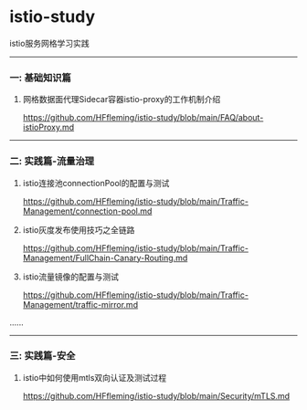 # istio-study
istio服务网格学习实践



---

### 一: 基础知识篇

1. 网格数据面代理Sidecar容器istio-proxy的工作机制介绍

   https://github.com/HFfleming/istio-study/blob/main/FAQ/about-istioProxy.md







---

### 二: 实践篇-流量治理

1. istio连接池connectionPool的配置与测试

   https://github.com/HFfleming/istio-study/blob/main/Traffic-Management/connection-pool.md

2. istio灰度发布使用技巧之全链路

   https://github.com/HFfleming/istio-study/blob/main/Traffic-Management/FullChain-Canary-Routing.md

3. istio流量镜像的配置与测试

   https://github.com/HFfleming/istio-study/blob/main/Traffic-Management/traffic-mirror.md

......



---

### 三: 实践篇-安全

1. istio中如何使用mtls双向认证及测试过程

   https://github.com/HFfleming/istio-study/blob/main/Security/mTLS.md

   
